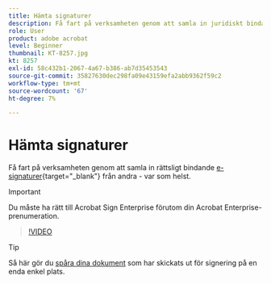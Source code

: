 ```yaml
---
title: Hämta signaturer
description: Få fart på verksamheten genom att samla in juridiskt bindande e-signaturer från andra - var som helst
role: User
product: adobe acrobat
level: Beginner
thumbnail: KT-8257.jpg
kt: 8257
exl-id: 58c432b1-2067-4a67-b386-ab7d35453543
source-git-commit: 35827630dec298fa09e43159efa2abb9362f59c2
workflow-type: tm+mt
source-wordcount: '67'
ht-degree: 7%

---
```


# Hämta signaturer

Få fart på verksamheten genom att samla in rättsligt bindande [e-signaturer](https://www.adobe.com/se/acrobat/online/request-signature.html){target=&quot;_blank&quot;} från andra - var som helst.

>[!IMPORTANT]
>
>Du måste ha rätt till Acrobat Sign Enterprise förutom din Acrobat Enterprise-prenumeration.

>[!VIDEO](https://video.tv.adobe.com/v/338359?hidetitle=true)

>[!TIP]
>
>Så här gör du [spåra dina dokument](track.md) som har skickats ut för signering på en enda enkel plats.
